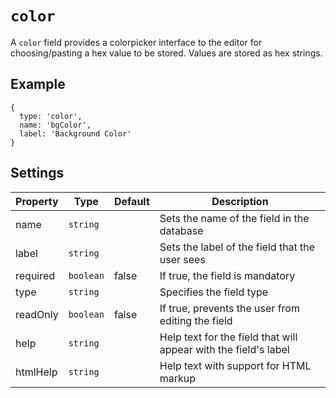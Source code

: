 # `color`

A `color` field provides a colorpicker interface to the editor for choosing/pasting a hex value to be stored. Values are stored as hex strings.

## Example

```text
{
  type: 'color',
  name: 'bgColor',
  label: 'Background Color'
}
```
## Settings

|  Property | Type   | Default | Description | 
|---|---|---|---|
|name | `string` | | Sets the name of the field in the database |
|label | `string` | | Sets the label of the field that the user sees |
|required | `boolean` | false | If true, the field is mandatory |
|type | `string` | | Specifies the field type |
|readOnly | `boolean` | false | If true, prevents the user from editing the field | 
|help | `string` | | Help text for the field that will appear with the field's label |
|htmlHelp | `string` | | Help text with support for HTML markup |
